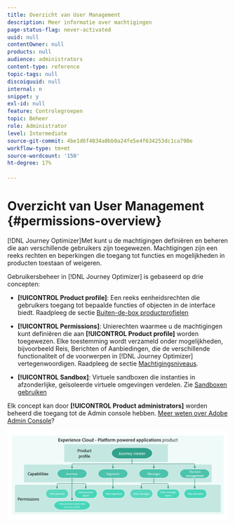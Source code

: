 ```yaml
---
title: Overzicht van User Management
description: Meer informatie over machtigingen
page-status-flag: never-activated
uuid: null
contentOwner: null
products: null
audience: administrators
content-type: reference
topic-tags: null
discoiquuid: null
internal: n
snippet: y
exl-id: null
feature: Controlegroepen
topic: Beheer
role: Administrator
level: Intermediate
source-git-commit: 4be1d6f4034a0bb0a24fe5e4f634253dc1ca798e
workflow-type: tm+mt
source-wordcount: '150'
ht-degree: 17%

---
```


# Overzicht van User Management {#permissions-overview}

[!DNL Journey Optimizer]Met kunt u de machtigingen definiëren en beheren die aan verschillende gebruikers zijn toegewezen. Machtigingen zijn een reeks rechten en beperkingen die toegang tot functies en mogelijkheden in producten toestaan of weigeren.

Gebruikersbeheer in [!DNL Journey Optimizer] is gebaseerd op drie concepten:

* **[!UICONTROL Product profile]**: Een reeks eenheidsrechten die gebruikers toegang tot bepaalde functies of objecten in de interface biedt. Raadpleeg de sectie [Buiten-de-box productprofielen](ootb-product-profiles.md)

* **[!UICONTROL Permissions]**: Unierechten waarmee u de machtigingen kunt definiëren die aan  **[!UICONTROL Product profile]** worden toegewezen. Elke toestemming wordt verzameld onder mogelijkheden, bijvoorbeeld Reis, Berichten of Aanbiedingen, die de verschillende functionaliteit of de voorwerpen in [!DNL Journey Optimizer] vertegenwoordigen. Raadpleeg de sectie [Machtigingsniveaus](high-low-permissions.md).

* **[!UICONTROL Sandbox]**: Virtuele sandboxen die instanties in afzonderlijke, geïsoleerde virtuele omgevingen verdelen. Zie [Sandboxen gebruiken](sandboxes.md)

Elk concept kan door **[!UICONTROL Product administrators]** worden beheerd die toegang tot de Admin console hebben. [Meer weten over Adobe Admin Console](https://helpx.adobe.com/nl/enterprise/managing/user-guide.html)?

![](../assets/do-not-localize/permissions_2.png)

